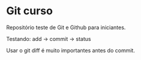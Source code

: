 # Git curso

Repositório teste de Git e Github para iniciantes.

Testando: add -> commit -> status

Usar o git diff é muito importantes antes do commit.
